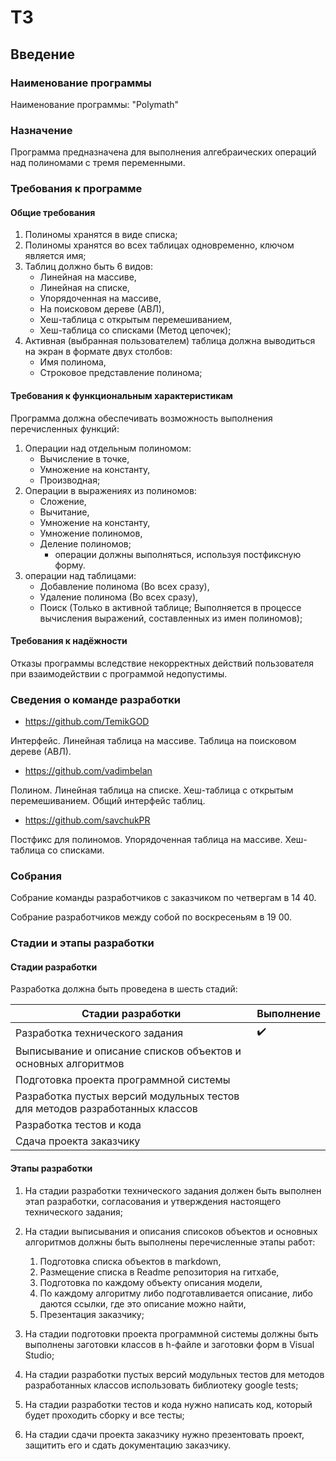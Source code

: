 # ТЗ

## Введение

### Наименование программы

Наименование программы: "Polymath"

### Назначение

Программа предназначена для выполнения алгебраических операций над полиномами с тремя переменными.


### Требования к программе

#### Общие требования 

1. Полиномы хранятся в виде списка;
2. Полиномы хранятся во всех таблицах одновременно, ключом является имя;
3. Таблиц должно быть 6 видов:
    - Линейная на массиве,
    - Линейная на списке,
    - Упорядоченная на массиве,
    - На поисковом дереве (АВЛ),
    - Хеш-таблица с открытым перемешиванием,
    - Хеш-таблица со списками (Метод цепочек);
4. Активная (выбранная пользователем) таблица должна выводиться на экран в формате двух столбов: 
    - Имя полинома,
    - Строковое представление полинома;

#### Требования к функциональным характеристикам

Программа должна обеспечивать возможность выполнения перечисленных функций:

1. Операции над отдельным полиномом:
    - Вычисление в точке,
    - Умножение на константу,
    - Производная;
2. Операции в выражениях из полиномов:
    - Сложение,
    - Вычитание,
    - Умножение на константу,
    - Умножение полиномов,
    - Деление полиномов;
        * операции должны выполняться, используя постфиксную форму.
3. операции над таблицами: 
    - Добавление полинома (Во всех сразу),
    - Удаление полинома (Во всех сразу),
    - Поиск (Только в активной таблице; Выполняется в процессе вычисления выражений, составленных из имен полиномов);

#### Требования к надёжности

Отказы программы вследствие некорректных действий пользователя при взаимодействии с программой недопустимы.

### Сведения о команде разработки

- <https://github.com/TemikGOD>

Интерфейс. Линейная таблица на массиве. Таблица на поисковом дереве (АВЛ).

- <https://github.com/vadimbelan>

Полином. Линейная таблица на списке. Хеш-таблица с открытым перемешиванием. Общий интерфейс таблиц.

- <https://github.com/savchukPR>

Постфикс для полиномов. Упорядоченная таблица на массиве. Хеш-таблица со списками.

### Собрания

Собрание команды разработчиков с заказчиком по четвергам в 14 40.

Собрание разработчиков между собой по воскресеньям в 19 00.

### Стадии и этапы разработки

#### Стадии разработки

Разработка должна быть проведена в шесть стадий:

| Стадии разработки | Выполнение |
|---------------------|----------|
| Разработка технического задания |:heavy_check_mark:|
|Выписывание и описание списков объектов и основных алгоритмов |  |
|Подготовка проекта программной системы |  |
|Разработка пустых версий модульных тестов для методов разработанных классов |  |
|Разработка тестов и кода | |
|Сдача проекта заказчику |  |

#### Этапы разработки

1. На стадии разработки технического задания должен быть выполнен этап разработки, согласования и утверждения настоящего технического задания;

2. На стадии выписывания и описания списоков объектов и основных алгоритмов должны быть выполнены перечисленные этапы работ:

    1. Подготовка списка объектов в markdown,
    2. Размещение списка в Readme репозитория на гитхабе,
    3. Подготовка по каждому объекту описания модели,
    4. По каждому алгоритму либо подготавливается описание, либо даются ссылки, где это описание можно найти,
    5. Презентация заказчику;

3. На стадии подготовки проекта программной системы должны быть выполнены заготовки классов в h-файле и заготовки форм в Visual Studio;

4. На стадии разработки пустых версий модульных тестов для методов разработанных классов использовать библиотеку google tests;

5. На стадии разработки тестов и кода нужно написать код, который будет проходить сборку и все тесты;

6. На стадии сдачи проекта заказчику нужно презентовать проект, защитить его и сдать документацию заказчику.
